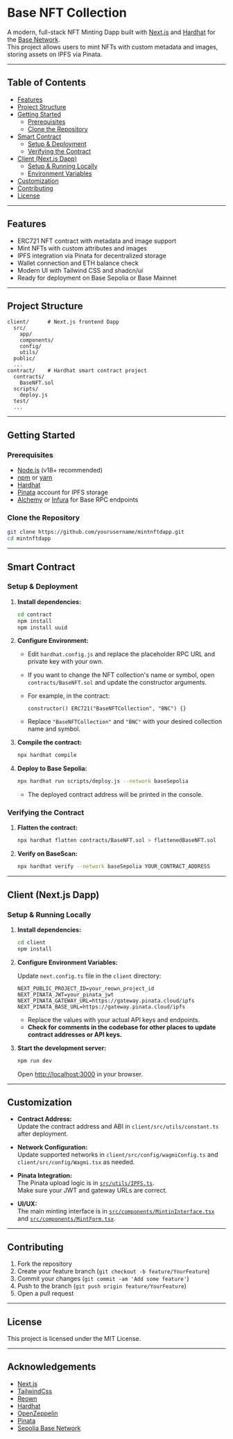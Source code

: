# Base NFT Collection

A modern, full-stack NFT Minting Dapp built with [Next.js](https://nextjs.org/) and [Hardhat](https://hardhat.org/) for the [Base Network](https://base.org/).  
This project allows users to mint NFTs with custom metadata and images, storing assets on IPFS via Pinata.

---

## Table of Contents

-   [Features](#features)
-   [Project Structure](#project-structure)
-   [Getting Started](#getting-started)
    -   [Prerequisites](#prerequisites)
    -   [Clone the Repository](#clone-the-repository)
-   [Smart Contract](#smart-contract)
    -   [Setup & Deployment](#setup--deployment)
    -   [Verifying the Contract](#verifying-the-contract)
-   [Client (Next.js Dapp)](#client-nextjs-dapp)
    -   [Setup & Running Locally](#setup--running-locally)
    -   [Environment Variables](#environment-variables)
-   [Customization](#customization)
-   [Contributing](#contributing)
-   [License](#license)

---

## Features

-   ERC721 NFT contract with metadata and image support
-   Mint NFTs with custom attributes and images
-   IPFS integration via Pinata for decentralized storage
-   Wallet connection and ETH balance check
-   Modern UI with Tailwind CSS and shadcn/ui
-   Ready for deployment on Base Sepolia or Base Mainnet

---

## Project Structure

```
client/      # Next.js frontend Dapp
  src/
    app/
    components/
    config/
    utils/
  public/
  ...
contract/    # Hardhat smart contract project
  contracts/
    BaseNFT.sol
  scripts/
    deploy.js
  test/
  ...
```

---

## Getting Started

### Prerequisites

-   [Node.js](https://nodejs.org/) (v18+ recommended)
-   [npm](https://www.npmjs.com/) or [yarn](https://yarnpkg.com/)
-   [Hardhat](https://hardhat.org/)
-   [Pinata](https://pinata.cloud/) account for IPFS storage
-   [Alchemy](https://www.alchemy.com/) or [Infura](https://infura.io/) for Base RPC endpoints

### Clone the Repository

```bash
git clone https://github.com/yourusername/mintnftdapp.git
cd mintnftdapp
```

---

## Smart Contract

### Setup & Deployment

1. **Install dependencies:**

    ```bash
    cd contract
    npm install
    npm install uuid
    ```

2. **Configure Environment:**

    - Edit `hardhat.config.js` and replace the placeholder RPC URL and private key with your own.  
    - If you want to change the NFT collection's name or symbol, open `contracts/BaseNFT.sol`  and update the constructor arguments.  
    - For example, in the contract:
    
        ```solidity
        constructor() ERC721("BaseNFTCollection", "BNC") {}
        ```
    -    Replace `"BaseNFTCollection"` and `"BNC"` with your desired collection name and symbol.  

3. **Compile the contract:**

    ```bash
    npx hardhat compile
    ```

4. **Deploy to Base Sepolia:**

    ```bash
    npx hardhat run scripts/deploy.js --network baseSepolia
    ```

    - The deployed contract address will be printed in the console.

### Verifying the Contract

1. **Flatten the contract:**

    ```bash
    npx hardhat flatten contracts/BaseNFT.sol > flattenedBaseNFT.sol
    ```

2. **Verify on BaseScan:**

    ```bash
    npx hardhat verify --network baseSepolia YOUR_CONTRACT_ADDRESS
    ```

---

## Client (Next.js Dapp)

### Setup & Running Locally

1. **Install dependencies:**

    ```bash
    cd client
    npm install
    ```

2. **Configure Environment Variables:**

    Update `next.config.ts` file in the `client` directory:

    ```
    NEXT_PUBLIC_PROJECT_ID=your_reown_project_id
    NEXT_PINATA_JWT=your_pinata_jwt
    NEXT_PINATA_GATEWAY_URL=https://gateway.pinata.cloud/ipfs
    NEXT_PINATA_BASE_URL=https://gateway.pinata.cloud/ipfs
    ```

    - Replace the values with your actual API keys and endpoints.
    - **Check for comments in the codebase for other places to update contract addresses or API keys.**

3. **Start the development server:**

    ```bash
    npm run dev
    ```

    Open [http://localhost:3000](http://localhost:3000) in your browser.

---

## Customization

-   **Contract Address:**  
    Update the contract address and ABI in `client/src/utils/constant.ts` after deployment.

-   **Network Configuration:**  
    Update supported networks in `client/src/config/wagmiConfig.ts` and `client/src/config/Wagmi.tsx` as needed.

-   **Pinata Integration:**  
    The Pinata upload logic is in [`src/utils/IPFS.ts`](client/src/utils/IPFS.ts).  
    Make sure your JWT and gateway URLs are correct.

-   **UI/UX:**  
    The main minting interface is in [`src/components/MintinInterface.tsx`](client/src/components/MintinInterface.tsx) and [`src/components/MintForm.tsx`](client/src/components/MintForm.tsx).

---

## Contributing

1. Fork the repository
2. Create your feature branch (`git checkout -b feature/YourFeature`)
3. Commit your changes (`git commit -am 'Add some feature'`)
4. Push to the branch (`git push origin feature/YourFeature`)
5. Open a pull request

---

## License

This project is licensed under the MIT License.

---

## Acknowledgements

-   [Next.js](https://nextjs.org/)
-   [TailwindCss](https://tailwindcss.com/)
-   [Reown](https://reown.com/)
-   [Hardhat](https://hardhat.org/)
-   [OpenZeppelin](https://openzeppelin.com/)
-   [Pinata](https://pinata.cloud/)
-   [Sepolia Base Network](https://sepolia.basescan.org/)
